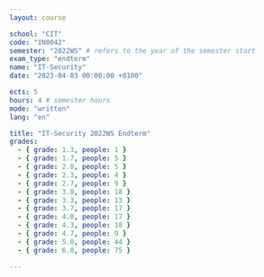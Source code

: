 ```yaml
---
layout: course

school: "CIT"
code: "IN0042"
semester: "2022WS" # refers to the year of the semester start
exam_type: "endterm"
name: "IT-Security"
date: "2023-04-03 00:00:00 +0100"

ects: 5
hours: 4 # semester hours
mode: "written"
lang: "en"

title: "IT-Security 2022WS Endterm"
grades:
  - { grade: 1.3, people: 1 }
  - { grade: 1.7, people: 5 }
  - { grade: 2.0, people: 5 }
  - { grade: 2.3, people: 4 }
  - { grade: 2.7, people: 9 }
  - { grade: 3.0, people: 18 }
  - { grade: 3.3, people: 13 }
  - { grade: 3.7, people: 17 }
  - { grade: 4.0, people: 17 }
  - { grade: 4.3, people: 18 }
  - { grade: 4.7, people: 9 }
  - { grade: 5.0, people: 44 }
  - { grade: 6.0, people: 75 }

---
```



